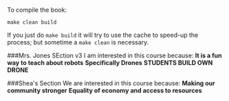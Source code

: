 To compile the book:

```
make clean build
```

If you just do `make build` it will try to use the 
cache to speed-up the process; but sometime a `make clean`
is necessary.

###Mrs. Jones SEction v3
I am interested in this course because:
**__It is a fun way to teach about robots__**
  __Specifically Drones__
  **STUDENTS BUILD OWN DRONE**
  
  ###Shea's Section
  We are interested in this course because:
  **Making our community stronger**
  __Equality of economy and access to resources__
